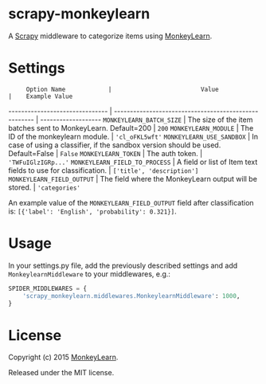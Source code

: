 # scrapy-monkeylearn

A [Scrapy][scrapy] middleware to categorize items using [MonkeyLearn][ml].

# Settings

         Option Name            |                         Value                         |    Example Value
------------------------------- | ----------------------------------------------------- | -------------------
`MONKEYLEARN_BATCH_SIZE`           | The size of the item batches sent to MonkeyLearn. Default=200 | `200`
`MONKEYLEARN_MODULE`        | The ID of the monkeylearn module.                             | `'cl_oFKL5wft'`
`MONKEYLEARN_USE_SANDBOX`        | In case of using a classifier, if the sandbox version should be used. Default=False                             | `False`
`MONKEYLEARN_TOKEN`        | The auth token.                                       | `'TWFuIGlzIGRp...'`
`MONKEYLEARN_FIELD_TO_PROCESS` | A field or list of Item text fields to use for classification. | `['title', 'description']`
`MONKEYLEARN_FIELD_OUTPUT`  | The field where the MonkeyLearn output will be stored.          | `'categories'`

An example value of the `MONKEYLEARN_FIELD_OUTPUT` field after classification
is: `[{'label': 'English', 'probability': 0.321}]`.

# Usage

In your settings.py file, add the previously described settings and add `MonkeylearnMiddleware` to your middlewares, e.g.:

```python
SPIDER_MIDDLEWARES = {
    'scrapy_monkeylearn.middlewares.MonkeylearnMiddleware': 1000,
}
```

# License

Copyright (c) 2015 [MonkeyLearn][ml].

Released under the MIT license.

[scrapy]: http://scrapy.org/
[ml]: http://www.monkeylearn.com/
